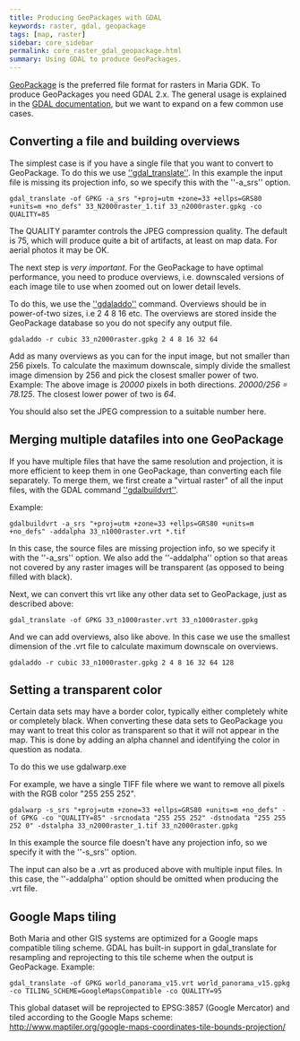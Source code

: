 ```yaml
---
title: Producing GeoPackages with GDAL
keywords: raster, gdal, geopackage
tags: [map, raster]
sidebar: core_sidebar
permalink: core_raster_gdal_geopackage.html
summary: Using GDAL to produce GeoPackages. 
---
```


[GeoPackage](http://www.geopackage.org/) is the preferred file format for rasters in Maria GDK. To produce GeoPackages you need GDAL 2.x. The general usage is explained in the [GDAL documentation](http://www.gdal.org/drv_geopackage_raster.html), but we want to expand on a few common use cases.

## Converting a file and building overviews

The simplest case is if you have a single file that you want to convert to GeoPackage. To do this we use [''gdal_translate''](http://www.gdal.org/gdal_translate.html). In this example the input file is missing its projection info, so we specify this with the ''-a_srs'' option.

    gdal_translate -of GPKG -a_srs "+proj=utm +zone=33 +ellps=GRS80 +units=m +no_defs" 33_N2000raster_1.tif 33_n2000raster.gpkg -co QUALITY=85

The QUALITY paramter controls the JPEG compression quality. The default is 75, which will produce quite a bit of artifacts, at least on map data. For aerial photos it may be OK.

The next step is *very important*. For the GeoPackage to have optimal performance, you need to produce overviews, i.e. downscaled versions of each image tile to use when zoomed out on lower detail levels.

To do this, we use the [''gdaladdo''](http://www.gdal.org/gdaladdo.html) command. Overviews should be in power-of-two sizes, i.e 2 4 8 16 etc. The overviews are stored inside the GeoPackage database so you do not specify any output file. 

    gdaladdo -r cubic 33_n2000raster.gpkg 2 4 8 16 32 64

Add as many overviews as you can for the input image, but not smaller than 256 pixels. To calculate the maximum downscale, simply divide the smallest image dimension by 256 and pick the closest smaller power of two. Example: The above image is *20000* pixels in both directions. *20000/256 = 78.125*. The closest lower power of two is *64*.

You should also set the JPEG compression to a suitable number here.


## Merging multiple datafiles into one GeoPackage

If you have multiple files that have the same resolution and projection, it is more efficient to keep them in one GeoPackage, than converting each file separately. To merge them, we first create a "virtual raster" of all the input files, with the GDAL command [''gdalbuildvrt''](http://www.gdal.org/gdalbuildvrt.html).

Example:

    gdalbuildvrt -a_srs "+proj=utm +zone=33 +ellps=GRS80 +units=m +no_defs" -addalpha 33_n1000raster.vrt *.tif

In this case, the source files are missing projection info, so we specify it with the ''-a_srs'' option. We also add the ''-addalpha'' option so that areas not covered by any raster images will be transparent (as opposed to being filled with black).

Next, we can convert this vrt like any other data set to GeoPackage, just as described above:

    gdal_translate -of GPKG 33_n1000raster.vrt 33_n1000raster.gpkg
    
And we can add overviews, also like above. In this case we use the smallest dimension of the .vrt file to calculate maximum downscale on overviews.  
    
    gdaladdo -r cubic 33_n1000raster.gpkg 2 4 8 16 32 64 128
    
    
## Setting a transparent color

Certain data sets may have a border color, typically either completely white or completely black. When converting these data sets to GeoPackage you may want to treat this color as transparent so that it will not appear in the map. This is done by adding an alpha channel and identifying the color in question as nodata.

To do this we use gdalwarp.exe

For example, we have a single TIFF file where we want to remove all pixels with the RGB color "255 255 252".

    gdalwarp -s_srs "+proj=utm +zone=33 +ellps=GRS80 +units=m +no_defs" -of GPKG -co "QUALITY=85" -srcnodata "255 255 252" -dstnodata "255 255 252 0" -dstalpha 33_n2000raster_1.tif 33_n2000raster.gpkg
    
In this example the source file doesn't have any projection info, so we specify it with the ''-s_srs'' option.  

The input can also be a .vrt as produced above with multiple input files. In this case, the ''-addalpha'' option should be omitted when producing the .vrt file.

## Google Maps tiling

Both Maria and other GIS systems are optimized for a Google maps compatible tiling scheme. GDAL has built-in support in gdal_translate for resampling and reprojecting to this tile scheme when the output is GeoPackage. Example:

    gdal_translate -of GPKG world_panorama_v15.vrt world_panorama_v15.gpkg -co TILING_SCHEME=GoogleMapsCompatible -co QUALITY=95
    
This global dataset will be reprojected to EPSG:3857 (Google Mercator) and tiled according to the Google Maps scheme: http://www.maptiler.org/google-maps-coordinates-tile-bounds-projection/




    
